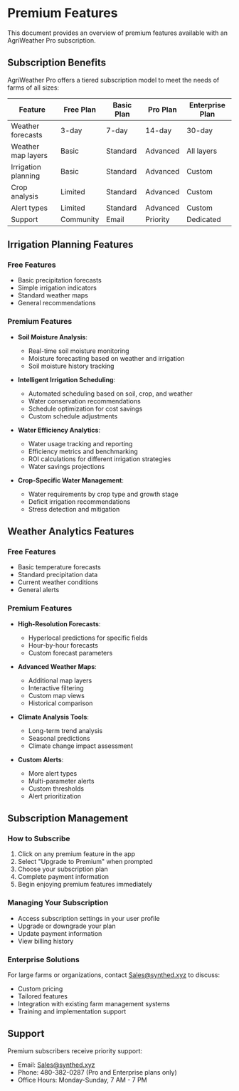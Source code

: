 # Premium Features

This document provides an overview of premium features available with an AgriWeather Pro subscription.

## Subscription Benefits

AgriWeather Pro offers a tiered subscription model to meet the needs of farms of all sizes:

| Feature | Free Plan | Basic Plan | Pro Plan | Enterprise Plan |
|---------|-----------|------------|----------|-----------------|
| Weather forecasts | 3-day | 7-day | 14-day | 30-day |
| Weather map layers | Basic | Standard | Advanced | All layers |
| Irrigation planning | Basic | Standard | Advanced | Custom |
| Crop analysis | Limited | Standard | Advanced | Custom |
| Alert types | Limited | Standard | Advanced | Custom |
| Support | Community | Email | Priority | Dedicated |

## Irrigation Planning Features

### Free Features
- Basic precipitation forecasts
- Simple irrigation indicators
- Standard weather maps
- General recommendations

### Premium Features
- **Soil Moisture Analysis**:
  - Real-time soil moisture monitoring
  - Moisture forecasting based on weather and irrigation
  - Soil moisture history tracking

- **Intelligent Irrigation Scheduling**:
  - Automated scheduling based on soil, crop, and weather
  - Water conservation recommendations
  - Schedule optimization for cost savings
  - Custom schedule adjustments

- **Water Efficiency Analytics**:
  - Water usage tracking and reporting
  - Efficiency metrics and benchmarking
  - ROI calculations for different irrigation strategies
  - Water savings projections

- **Crop-Specific Water Management**:
  - Water requirements by crop type and growth stage
  - Deficit irrigation recommendations
  - Stress detection and mitigation

## Weather Analytics Features

### Free Features
- Basic temperature forecasts
- Standard precipitation data
- Current weather conditions
- General alerts

### Premium Features
- **High-Resolution Forecasts**:
  - Hyperlocal predictions for specific fields
  - Hour-by-hour forecasts
  - Custom forecast parameters
  
- **Advanced Weather Maps**:
  - Additional map layers
  - Interactive filtering
  - Custom map views
  - Historical comparison
  
- **Climate Analysis Tools**:
  - Long-term trend analysis
  - Seasonal predictions
  - Climate change impact assessment
  
- **Custom Alerts**:
  - More alert types
  - Multi-parameter alerts
  - Custom thresholds
  - Alert prioritization

## Subscription Management

### How to Subscribe
1. Click on any premium feature in the app
2. Select "Upgrade to Premium" when prompted
3. Choose your subscription plan
4. Complete payment information
5. Begin enjoying premium features immediately

### Managing Your Subscription
- Access subscription settings in your user profile
- Upgrade or downgrade your plan
- Update payment information
- View billing history

### Enterprise Solutions
For large farms or organizations, contact Sales@synthed.xyz to discuss:
- Custom pricing
- Tailored features
- Integration with existing farm management systems
- Training and implementation support

## Support

Premium subscribers receive priority support:
- Email: Sales@synthed.xyz
- Phone: 480-382-0287 (Pro and Enterprise plans only)
- Office Hours: Monday-Sunday, 7 AM - 7 PM